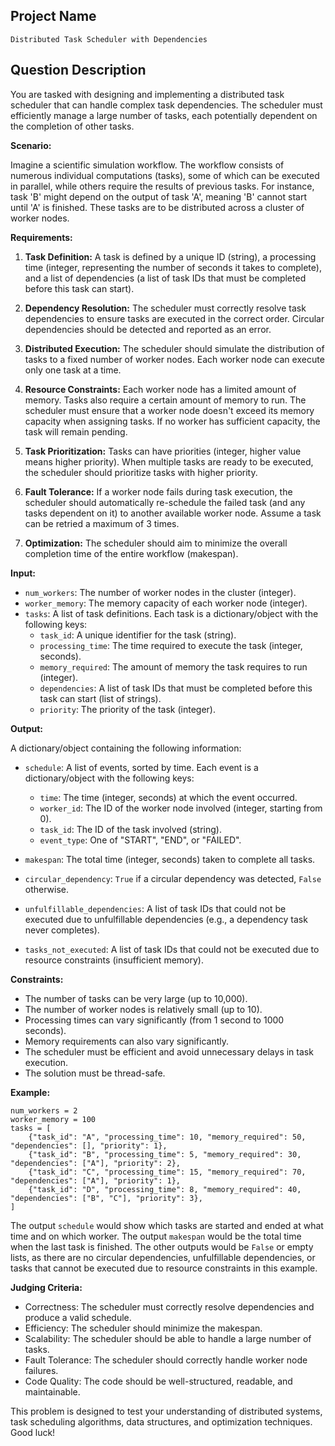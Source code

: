 ## Project Name

```
Distributed Task Scheduler with Dependencies
```

## Question Description

You are tasked with designing and implementing a distributed task scheduler that can handle complex task dependencies. The scheduler must efficiently manage a large number of tasks, each potentially dependent on the completion of other tasks.

**Scenario:**

Imagine a scientific simulation workflow. The workflow consists of numerous individual computations (tasks), some of which can be executed in parallel, while others require the results of previous tasks. For instance, task 'B' might depend on the output of task 'A', meaning 'B' cannot start until 'A' is finished.  These tasks are to be distributed across a cluster of worker nodes.

**Requirements:**

1.  **Task Definition:** A task is defined by a unique ID (string), a processing time (integer, representing the number of seconds it takes to complete), and a list of dependencies (a list of task IDs that must be completed before this task can start).

2.  **Dependency Resolution:** The scheduler must correctly resolve task dependencies to ensure tasks are executed in the correct order. Circular dependencies should be detected and reported as an error.

3.  **Distributed Execution:** The scheduler should simulate the distribution of tasks to a fixed number of worker nodes. Each worker node can execute only one task at a time.

4.  **Resource Constraints:** Each worker node has a limited amount of memory. Tasks also require a certain amount of memory to run. The scheduler must ensure that a worker node doesn't exceed its memory capacity when assigning tasks. If no worker has sufficient capacity, the task will remain pending.

5.  **Task Prioritization:** Tasks can have priorities (integer, higher value means higher priority). When multiple tasks are ready to be executed, the scheduler should prioritize tasks with higher priority.

6.  **Fault Tolerance:** If a worker node fails during task execution, the scheduler should automatically re-schedule the failed task (and any tasks dependent on it) to another available worker node. Assume a task can be retried a maximum of 3 times.

7.  **Optimization:** The scheduler should aim to minimize the overall completion time of the entire workflow (makespan).

**Input:**

*   `num_workers`: The number of worker nodes in the cluster (integer).
*   `worker_memory`: The memory capacity of each worker node (integer).
*   `tasks`: A list of task definitions. Each task is a dictionary/object with the following keys:
    *   `task_id`: A unique identifier for the task (string).
    *   `processing_time`: The time required to execute the task (integer, seconds).
    *   `memory_required`: The amount of memory the task requires to run (integer).
    *   `dependencies`: A list of task IDs that must be completed before this task can start (list of strings).
    *   `priority`: The priority of the task (integer).

**Output:**

A dictionary/object containing the following information:

*   `schedule`: A list of events, sorted by time. Each event is a dictionary/object with the following keys:
    *   `time`: The time (integer, seconds) at which the event occurred.
    *   `worker_id`: The ID of the worker node involved (integer, starting from 0).
    *   `task_id`: The ID of the task involved (string).
    *   `event_type`: One of "START", "END", or "FAILED".

*   `makespan`: The total time (integer, seconds) taken to complete all tasks.

*   `circular_dependency`: `True` if a circular dependency was detected, `False` otherwise.

*   `unfulfillable_dependencies`: A list of task IDs that could not be executed due to unfulfillable dependencies (e.g., a dependency task never completes).

*   `tasks_not_executed`: A list of task IDs that could not be executed due to resource constraints (insufficient memory).

**Constraints:**

*   The number of tasks can be very large (up to 10,000).
*   The number of worker nodes is relatively small (up to 10).
*   Processing times can vary significantly (from 1 second to 1000 seconds).
*   Memory requirements can also vary significantly.
*   The scheduler must be efficient and avoid unnecessary delays in task execution.
*   The solution must be thread-safe.

**Example:**

```
num_workers = 2
worker_memory = 100
tasks = [
    {"task_id": "A", "processing_time": 10, "memory_required": 50, "dependencies": [], "priority": 1},
    {"task_id": "B", "processing_time": 5, "memory_required": 30, "dependencies": ["A"], "priority": 2},
    {"task_id": "C", "processing_time": 15, "memory_required": 70, "dependencies": ["A"], "priority": 1},
    {"task_id": "D", "processing_time": 8, "memory_required": 40, "dependencies": ["B", "C"], "priority": 3},
]
```

The output `schedule` would show which tasks are started and ended at what time and on which worker. The output `makespan` would be the total time when the last task is finished. The other outputs would be `False` or empty lists, as there are no circular dependencies, unfulfillable dependencies, or tasks that cannot be executed due to resource constraints in this example.

**Judging Criteria:**

*   Correctness: The scheduler must correctly resolve dependencies and produce a valid schedule.
*   Efficiency: The scheduler should minimize the makespan.
*   Scalability: The scheduler should be able to handle a large number of tasks.
*   Fault Tolerance: The scheduler should correctly handle worker node failures.
*   Code Quality: The code should be well-structured, readable, and maintainable.

This problem is designed to test your understanding of distributed systems, task scheduling algorithms, data structures, and optimization techniques. Good luck!
